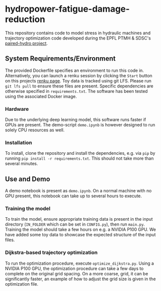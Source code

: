# hydropower-fatigue-damage-reduction

This repository contains code to model stress in hydraulic machines and trajectory optimization code developed during the EPFL PTMH & SDSC's [paired-hydro project](https://www.datascience.ch/projects/paired-hydro).

## System Requirements/Environment

The provided Dockerfile specifies an environment to run this code in. Alternatively, you can launch a renku session by clicking the `Start` button on this projects [renku page](https://renkulab.io/projects/musertill/hydropower-fatigue-damage-reduction). Toy data is tracked using git LFS. Please run `git lfs pull` to ensure these files are present. Specific dependencies are otherwise specified in `requirements.txt`. The software has been tested using the associated Docker image.

### Hardware
Due to the underlying deep learning model, this software runs faster if GPUs are present. The demo-script `demo.ipynb` is however designed to run solely CPU resources as well.

### Installation

To install, clone the repository and install the dependencies, e.g. via `pip` by running `pip install -r requirements.txt`. This should not take more than several minutes.

## Use and Demo
A demo notebook is present as `demo.ipynb`. On a normal machine with no GPU present, this notebook can take up to several hours to execute.


### Training the model

To train the model, ensure appropriate training data is present in the input directory (`IN_FOLDER` which can be set in `CONFIG.py`), then run `main.py`. Training the model should take a few hours on e.g. a NVIDIA P100 GPU. We have added some toy data to showcase the expected structure of the input files.

### Dijkstra-based trajectory optimization

To run the optimization procedure, execute `optimize_dijkstra.py`. Using a NVIDIA P100 GPU, the optimization procedure can take a few days to complete on the original grid spacing. On a more coarse, grid, it can be significantly faster, an example of how to adjust the grid size is given in the optimization file.
